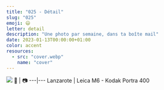 ```yaml
---
title: "025 - Détail"
slug: "025"
emoji: 😃
letter: detail
description: "Une photo par semaine, dans ta boîte mail"
date: 2023-01-13T00:00:00+01:00
color: accent
resources:
  - src: "cover.webp"
    name: "cover"
---
```

![](cover)
📍 | 📷
---|---
Lanzarote | Leica M6 - Kodak Portra 400
